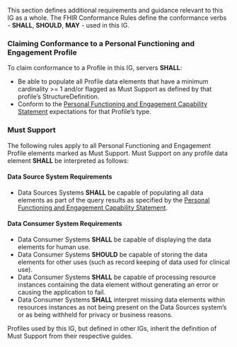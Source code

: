 
This section defines additional requirements and guidance relevant to this IG as a whole. The FHIR Conformance Rules define the conformance verbs - **SHALL**, **SHOULD**, **MAY** - used in this IG.

### Claiming Conformance to a Personal Functioning and Engagement Profile
To claim conformance to a Profile in this IG, servers **SHALL**:

- Be able to populate all Profile data elements that have a minimum cardinality >= 1 and/or flagged as Must Support as defined by that profile’s StructureDefinition.
- Conform to the [Personal Functioning and Engagement Capability Statement](CapabilityStatement-pacio-pfe-cap.html) expectations for that Profile’s type.

### Must Support
The following rules apply to all Personal Functioning and Engagement Profile elements marked as Must Support. Must Support on any profile data element **SHALL** be interpreted as follows:

#### Data Source System Requirements

- Data Sources Systems **SHALL** be capable of populating all data elements as part of the query results as specified by the [Personal Functioning and Engagement Capability Statement](CapabilityStatement-pacio-pfe-cap.html).

#### Data Consumer System Requirements

- Data Consumer Systems **SHALL** be capable of displaying the data elements for human use.
- Data Consumer Systems **SHOULD** be capable of storing the data elements for other uses (such as record keeping of data used for clinical use).
- Data Consumer Systems **SHALL** be capable of processing resource instances containing the data element without generating an error or causing the application to fail.
- Data Consumer Systems **SHALL** interpret missing data elements within resources instances as not being present on the Data Sources system’s or as being withheld for privacy or business reasons.

Profiles used by this IG, but defined in other IGs, inherit the definition of Must Support from their respective guides.
